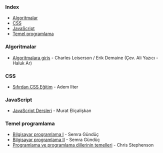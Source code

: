 ### Index

-   [Algoritmalar](#algoritmalar)
-   [CSS](#css)
-   [JavaScript](#javascript)
-   [Temel programlama](#temel-programlama)

### Algoritmalar

-   [Algoritmalara giriş](https://acikders.tuba.gov.tr/course/view.php?id=133) - Charles Leiserson / Erik Demaine (Çev. Ali Yazıcı - Haluk Ar)

### CSS

-   [Sıfırdan CSS Eğitim](https://www.youtube.com/playlist?list=PLadt0EaV4m3BX9JaZbKS9B8076bruv93Y) - Adem Ilter

### JavaScript

-   [JavaScript Dersleri](https://javascript.sitesi.web.tr) - Murat Eliçalişkan

### Temel programlama

-   [Bilgisayar programlama I](https://acikders.ankara.edu.tr/course/view.php?id=8750) - Semra Gündüç
-   [Bilgisayar programlama II](https://acikders.ankara.edu.tr/course/view.php?id=8756) - Semra Gündüç
-   [Programlama ve programlama dillerinin temelleri](https://chrisstephenson.org/moodle/course/view.php?id=8) - Chris Stephenson
